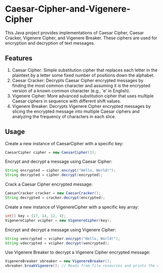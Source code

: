 # Caesar-Cipher-and-Vigenere-Cipher
This Java project provides implementations of Caesar Cipher, Caesar Cracker, Vigenere Cipher, and Vigenere Breaker. These ciphers are used for encryption and decryption of text messages.

## Features
1. Caesar Cipher: Simple substitution cipher that replaces each letter in the plaintext by a letter some fixed number of positions down the alphabet.
2. Caesar Cracker: Decrypts Caesar Cipher encrypted messages by finding the most common character and assuming it is the encrypted version of a known common character (e.g., 'e' in English).
3. Vigenere Cipher: More advanced substitution cipher that uses multiple Caesar ciphers in sequence with different shift values.
4. Vigenere Breaker: Decrypts Vigenere Cipher encrypted messages by slicing the encrypted message into multiple Caesar ciphers and analyzing the frequency of characters in each slice.

## Usage
Create a new instance of CaesarCipher with a specific key:
```java
CaesarCipher cipher = new CaesarCipher(3);
```
Encrypt and decrypt a message using Caesar Cipher:
```java
String encrypted = cipher.encrypt("Hello, World!");
String decrypted = cipher.decrypt(encrypted);
```
Crack a Caesar Cipher encrypted message:
```java
CaesarCracker cracker = new CaesarCracker();
String decrypted = cracker.decrypt(encrypted);
```
Create a new instance of VigenereCipher with a specific key array:
```java
int[] key = {17, 14, 12, 4};
VigenereCipher vcipher = new VigenereCipher(key);
```
Encrypt and decrypt a message using Vigenere Cipher:
```java
String vencrypted = vcipher.encrypt("Hello, World!");
String vdecrypted = vcipher.decrypt(vencrypted);
```
Use Vigenere Breaker to decrypt a Vigenere Cipher encrypted message:
```java
VigenereBreaker vbreaker = new VigenereBreaker();
vbreaker.breakVigenere(); // Reads from file resources and prints the decrypted message and the language used.
```
